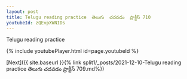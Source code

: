 ```yaml
---
layout: post
title: Telugu reading practice  తెలుగు  చదవడం  ప్రాక్టీస్ 710
youtubeId: zQEvpXWNIDs
---
```

 
 
Telugu reading practice
 
 
 
 
 


{% include youtubePlayer.html id=page.youtubeId %}
 
[Next]({{ site.baseurl }}{% link  split1/_posts/2021-12-10-Telugu reading practice  తెలుగు  చదవడం  ప్రాక్టీస్ 709.md%})
 
